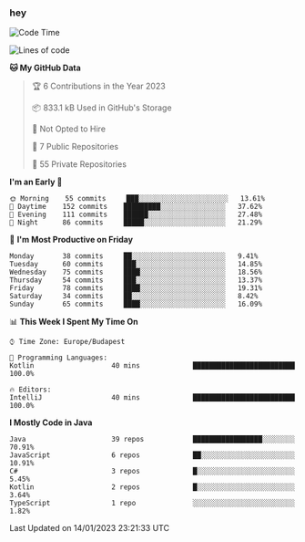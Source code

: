 ### hey

<!--START_SECTION:waka-->
![Code Time](http://img.shields.io/badge/Code%20Time-880%20hrs%2015%20mins-blue)

![Lines of code](https://img.shields.io/badge/From%20Hello%20World%20I%27ve%20Written-650%20Thousand%20lines%20of%20code-blue)

**🐱 My GitHub Data** 

> 🏆 6 Contributions in the Year 2023
 > 
> 📦 833.1 kB Used in GitHub's Storage 
 > 
> 🚫 Not Opted to Hire
 > 
> 📜 7 Public Repositories 
 > 
> 🔑 55 Private Repositories  
 > 
**I'm an Early 🐤** 

```text
🌞 Morning    55 commits     ███░░░░░░░░░░░░░░░░░░░░░░   13.61% 
🌆 Daytime    152 commits    █████████░░░░░░░░░░░░░░░░   37.62% 
🌃 Evening    111 commits    ██████░░░░░░░░░░░░░░░░░░░   27.48% 
🌙 Night      86 commits     █████░░░░░░░░░░░░░░░░░░░░   21.29%

```
📅 **I'm Most Productive on Friday** 

```text
Monday       38 commits     ██░░░░░░░░░░░░░░░░░░░░░░░   9.41% 
Tuesday      60 commits     ███░░░░░░░░░░░░░░░░░░░░░░   14.85% 
Wednesday    75 commits     ████░░░░░░░░░░░░░░░░░░░░░   18.56% 
Thursday     54 commits     ███░░░░░░░░░░░░░░░░░░░░░░   13.37% 
Friday       78 commits     ████░░░░░░░░░░░░░░░░░░░░░   19.31% 
Saturday     34 commits     ██░░░░░░░░░░░░░░░░░░░░░░░   8.42% 
Sunday       65 commits     ████░░░░░░░░░░░░░░░░░░░░░   16.09%

```


📊 **This Week I Spent My Time On** 

```text
⌚︎ Time Zone: Europe/Budapest

💬 Programming Languages: 
Kotlin                   40 mins             █████████████████████████   100.0%

🔥 Editors: 
IntelliJ                 40 mins             █████████████████████████   100.0%

```

**I Mostly Code in Java** 

```text
Java                     39 repos            █████████████████░░░░░░░░   70.91% 
JavaScript               6 repos             ██░░░░░░░░░░░░░░░░░░░░░░░   10.91% 
C#                       3 repos             █░░░░░░░░░░░░░░░░░░░░░░░░   5.45% 
Kotlin                   2 repos             █░░░░░░░░░░░░░░░░░░░░░░░░   3.64% 
TypeScript               1 repo              ░░░░░░░░░░░░░░░░░░░░░░░░░   1.82%

```



 Last Updated on 14/01/2023 23:21:33 UTC
<!--END_SECTION:waka-->
